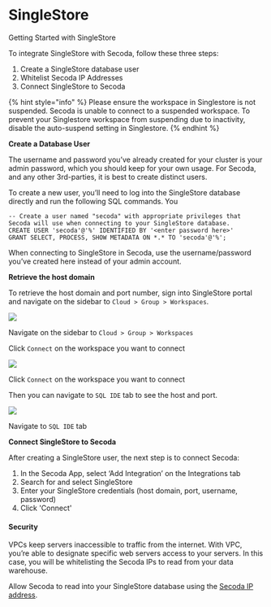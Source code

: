 # SingleStore

Getting Started with SingleStore

To integrate SingleStore with Secoda, follow these three steps:

1. Create a SingleStore database user
2. Whitelist Secoda IP Addresses
3. Connect SingleStore to Secoda

{% hint style="info" %}
Please ensure the workspace in Singlestore is not suspended. Secoda is unable to connect to a suspended workspace. To prevent your Singlestore workspace from suspending due to inactivity, disable the auto-suspend setting in Singlestore.
{% endhint %}

**Create a Database User**

The username and password you’ve already created for your cluster is your admin password, which you should keep for your own usage. For Secoda, and any other 3rd-parties, it is best to create distinct users.

To create a new user, you’ll need to log into the SingleStore database directly and run the following SQL commands. You

```
-- Create a user named "secoda" with appropriate privileges that Secoda will use when connecting to your SingleStore database. 
CREATE USER 'secoda'@'%' IDENTIFIED BY '<enter password here>'
GRANT SELECT, PROCESS, SHOW METADATA ON *.* TO 'secoda'@'%';
```

When connecting to SingleStore in Secoda, use the username/password you’ve created here instead of your admin account.

**Retrieve the host domain**

To retrieve the host domain and port number, sign into SingleStore portal and navigate on the sidebar to `Cloud > Group > Workspaces`.

![](https://secoda-public-media-assets.s3.amazonaws.com/a97af923-076b-4e03-b2cb-fab280af89d7.png)
<p>Navigate on the sidebar to <code>Cloud > Group > Workspaces</code></p>

Click `Connect` on the workspace you want to connect

![](https://secoda-public-media-assets.s3.amazonaws.com/2d56193b-daf6-4ad7-a2c3-33b1879bd964.png)
<p>Click <code>Connect</code> on the workspace you want to connect</p>

Then you can navigate to `SQL IDE` tab to see the host and port.

![](https://secoda-public-media-assets.s3.amazonaws.com/1653ed33-3c2c-4670-8bff-f1964635b506.png)
<p>Navigate to <code>SQL IDE</code> tab</p>

**Connect SingleStore to Secoda**

After creating a SingleStore user, the next step is to connect Secoda:

1. In the Secoda App, select ‘Add Integration’ on the Integrations tab
2. Search for and select SingleStore
3. Enter your SingleStore credentials (host domain, port, username, password)
4. Click 'Connect'

#### **Security** <a href="#h_fb194eceed" id="h_fb194eceed"></a>

VPCs keep servers inaccessible to traffic from the internet. With VPC, you’re able to designate specific web servers access to your servers. In this case, you will be whitelisting the Secoda IPs to read from your data warehouse.

Allow Secoda to read into your SingleStore database using the [Secoda IP address](../../../faq.md#what-are-the-ip-addresses-for-secoda).
